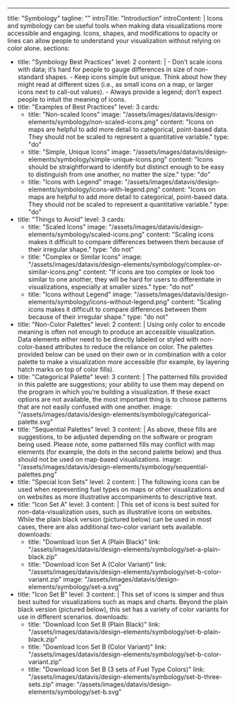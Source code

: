 ---
title: "Symbology"
tagline: ""
introTitle: "Introduction"
introContent: | 
        Icons and symbology can be useful tools when making data visualizations more accessible and engaging. Icons, shapes, and modifications to opacity or lines can allow people to understand your visualization without relying on color alone. 
sections:
  - title: "Symbology Best Practices"
    level: 2
    content: |
        - Don’t scale icons with data; it’s hard for people to gauge differences in size of non-standard shapes.
        - Keep icons simple but unique. Think about how they might read at different sizes (i.e., as small icons on a map, or larger icons next to call-out values).
        - Always provide a legend; don’t expect people to intuit the meaning of icons.
  - title: "Examples of Best Practices"
    level: 3
    cards:
    - title: "Non-scaled Icons"
      image: "/assets/images/datavis/design-elements/symbology/non-scaled-icons.png"
      content: "Icons on maps are helpful to add more detail to categorical, point-based data. They should not be scaled to represent a quantitative variable."
      type: "do"
    - title: "Simple, Unique Icons"
      image: "/assets/images/datavis/design-elements/symbology/simple-unique-icons.png"
      content: "Icons should be straightforward to identify but distinct enough to be easy to distinguish from one another, no matter the size."
      type: "do"
    - title: "Icons with Legend"
      image: "/assets/images/datavis/design-elements/symbology/icons-with-legend.png"
      content: "Icons on maps are helpful to add more detail to categorical, point-based data. They should not be scaled to represent a quantitative variable."
      type: "do"
  - title: "Things to Avoid"
    level: 3
    cards:
    - title: "Scaled Icons"
      image: "/assets/images/datavis/design-elements/symbology/scaled-icons.png"
      content: "Scaling icons makes it difficult to compare differences between them because of their irregular shape."
      type: "do not"
    - title: "Complex or Similar Icons"
      image: "/assets/images/datavis/design-elements/symbology/complex-or-similar-icons.png"
      content: "If icons are too complex or look too similar to one another, they will be hard for users to differentiate in visualizations, especially at smaller sizes."
      type: "do not"
    - title: "Icons without Legend"
      image: "/assets/images/datavis/design-elements/symbology/icons-without-legend.png"
      content: "Scaling icons makes it difficult to compare differences between them because of their irregular shape."
      type: "do not"
  - title: "Non-Color Palettes"
    level: 2
    content: |
       Using only color to encode meaning is often not enough to produce an accessible visualization. Data elements either need to be directly labeled or styled with non-color-based attributes to reduce the reliance on color. The palettes provided below can be used on their own or in combination with a color palette to make a visualization more accessible (for example, by layering hatch marks on top of color fills).
  - title: "Categorical Palette"
    level: 3
    content: |
       The patterned fills provided in this palette are suggestions; your ability to use them may depend on the program in which you’re building a visualization. If these exact options are not available, the most important thing is to choose patterns that are not easily confused with one another. 
    image: "/assets/images/datavis/design-elements/symbology/categorical-palette.svg"
  - title: "Sequential Palettes"
    level: 3
    content: |
       As above, these fills are suggestions, to be adjusted depending on the software or program being used. Please note, some patterned fills may conflict with map elements (for example, the dots in the second palette below) and thus should not be used on map-based visualizations. 
    image: "/assets/images/datavis/design-elements/symbology/sequential-palettes.png"
  - title: "Special Icon Sets"
    level: 2
    content: |
       The following icons can be used when representing fuel types on maps or other visualizations and on websites as more illustrative accompaniments to descriptive text. 
  - title: "Icon Set A"
    level: 3
    content: |
       This set of icons is best suited for non-data-visualization uses, such as illustrative icons on websites. While the plain black version (pictured below) can be used in most cases, there are also additional two-color variant sets available.
    downloads:
    - title: "Download Icon Set A (Plain Black)"
      link: "/assets/images/datavis/design-elements/symbology/set-a-plain-black.zip"
    - title: "Download Icon Set A (Color Variant)"
      link: "/assets/images/datavis/design-elements/symbology/set-b-color-variant.zip"
    image: "/assets/images/datavis/design-elements/symbology/set-a.svg"
  - title: "Icon Set B"
    level: 3
    content: |
       This set of icons is simper and thus best suited for visualizations such as maps and charts. Beyond the plain black version (pictured below), this set has a variety of color variants for use in different scenarios.
    downloads:
    - title: "Download Icon Set B (Plain Black)"
      link: "/assets/images/datavis/design-elements/symbology/set-b-plain-black.zip"
    - title: "Download Icon Set B (Color Variant)"
      link: "/assets/images/datavis/design-elements/symbology/set-b-color-variant.zip"
    - title: "Download Icon Set B (3 sets of Fuel Type Colors)"
      link: "/assets/images/datavis/design-elements/symbology/set-b-three-sets.zip"
    image: "/assets/images/datavis/design-elements/symbology/set-b.svg"
